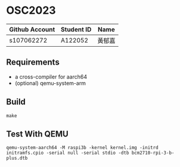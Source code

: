 # OSC2023

| Github Account | Student ID | Name          |
|----------------|------------|---------------|
| s107062272     | A122052    | 黃郁嘉         |

## Requirements

* a cross-compiler for aarch64
* (optional) qemu-system-arm

## Build 

```
make
```

## Test With QEMU

```
qemu-system-aarch64 -M raspi3b -kernel kernel.img -initrd initramfs.cpio -serial null -serial stdio -dtb bcm2710-rpi-3-b-plus.dtb
```
